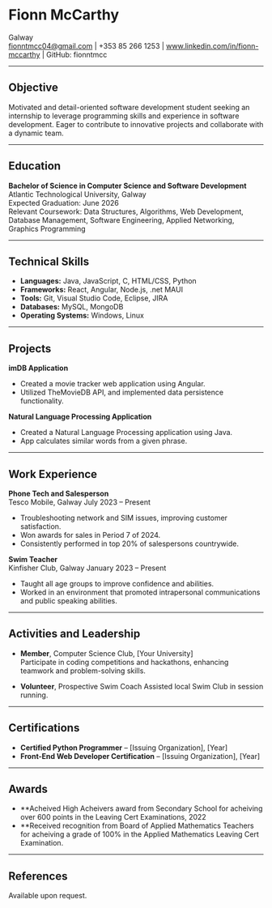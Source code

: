 # Fionn McCarthy
Galway  
fionntmcc04@gmail.com | +353 85 266 1253 |  www.linkedin.com/in/fionn-mccarthy  | GitHub: fionntmcc

---

## Objective

Motivated and detail-oriented software development student seeking an internship to leverage programming skills and experience in software development. Eager to contribute to innovative projects and collaborate with a dynamic team.

---

## Education

**Bachelor of Science in Computer Science and Software Development**  
Atlantic Technological University, Galway  
Expected Graduation: June 2026  
Relevant Coursework: Data Structures, Algorithms, Web Development, Database Management, Software Engineering,
Applied Networking, Graphics Programming

---

## Technical Skills

- **Languages:** Java, JavaScript, C, HTML/CSS, Python
- **Frameworks:** React, Angular, Node.js, .net MAUI
- **Tools:** Git, Visual Studio Code, Eclipse, JIRA
- **Databases:** MySQL, MongoDB
- **Operating Systems:** Windows, Linux

---

## Projects

**imDB Application**  
- Created a movie tracker web application using Angular.
- Utilized TheMovieDB API, and implemented data persistence functionality.

**Natural Language Processing Application**
- Created a Natural Language Processing application using Java.
- App calculates similar words from a given phrase.

---

## Work Experience

**Phone Tech and Salesperson**  
Tesco Mobile, Galway
July 2023 – Present  
- Troubleshooting network and SIM issues, improving customer satisfaction.
- Won awards for sales in Period 7 of 2024.
- Consistently performed in top 20% of salespersons countrywide. 

**Swim Teacher**  
Kinfisher Club, Galway 
January 2023 – Present  
- Taught all age groups to improve confidence and abilities.
- Worked in an environment that promoted intrapersonal communications and public speaking abilities.

---

## Activities and Leadership

- **Member**, Computer Science Club, [Your University]  
  Participate in coding competitions and hackathons, enhancing teamwork and problem-solving skills.

- **Volunteer**, Prospective Swim Coach 
  Assisted local Swim Club in session running.

---

## Certifications

- **Certified Python Programmer** – [Issuing Organization], [Year]
- **Front-End Web Developer Certification** – [Issuing Organization], [Year]

---

## Awards

- **Acheived High Acheivers award from Secondary School for acheiving over 600 points in the Leaving Cert Examinations, 2022
- **Received recognition from Board of Applied Mathematics Teachers for acheiving a grade of 100% in the Applied Mathematics Leaving Cert Examination.


---

## References

Available upon request.


<!---
fionntmcc/fionntmcc is a ✨ special ✨ repository because its `README.md` (this file) appears on your GitHub profile.
You can click the Preview link to take a look at your changes.
--->
